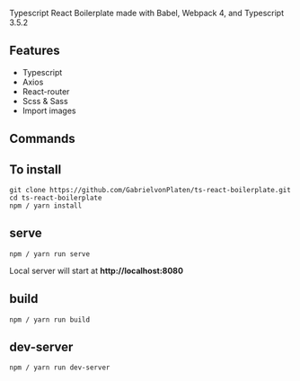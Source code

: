 Typescript React Boilerplate made with Babel, Webpack 4, and Typescript 3.5.2

## Features
* Typescript
* Axios
* React-router
* Scss & Sass
* Import images

## Commands

**To install**
------
```
git clone https://github.com/GabrielvonPlaten/ts-react-boilerplate.git
cd ts-react-boilerplate
npm / yarn install
```
serve
------
```
npm / yarn run serve
```


Local server will start at **http://localhost:8080**

build
------
```
npm / yarn run build
```

dev-server
------
```
npm / yarn run dev-server
```



